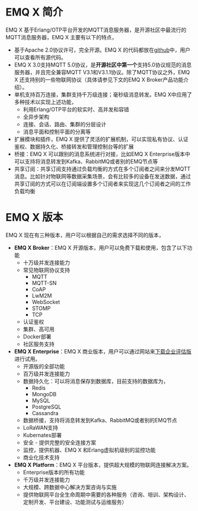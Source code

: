 # EMQ X 简介

EMQ X 基于Erlang/OTP平台开发的MQTT消息服务器，是开源社区中最流行的MQTT消息服务器，EMQ X 主要有以下的特点，

- 基于Apache 2.0协议许可，完全开源。EMQ X 的代码都放在[github](https://github.com/emqx/emqx)中，用户可以查看所有源代码。
- EMQ X 3.0支持MQTT 5.0协议，是**开源社区中第一个**支持5.0协议规范的消息服务器，并且完全兼容MQTT V3.1和V3.1.1协议。除了MQTT协议之外，EMQ X 还支持别的一些物联网协议（具体请参见下文的EMQ X Broker产品功能介绍）。
- 单机支持百万连接，集群支持千万级连接；毫秒级消息转发。EMQ X中应用了多种技术以实现上述功能，
  - 利用Erlang/OTP平台的软实时、高并发和容错
  - 全异步架构
  - 连接、会话、路由、集群的分层设计
  - 消息平面和控制平面的分离等
- 扩展模块和插件，EMQ X 提供了灵活的扩展机制，可以实现私有协议、认证鉴权、数据持久化、桥接转发和管理控制台等的扩展
- 桥接：EMQ X 可以跟别的消息系统进行对接，比如EMQ X Enterprise版本中可以支持将消息转发到Kafka、RabbitMQ或者别的EMQ节点等
- 共享订阅：共享订阅支持通过负载均衡的方式在多个订阅者之间来分发MQTT消息。比如针对物联网等数据采集场景，会有比较多的设备在发送数据，通过共享订阅的方式可以在订阅端设置多个订阅者来实现这几个订阅者之间的工作负载均衡

# EMQ X 版本

EMQ X 现在有三种版本，用户可以根据自己的需求选择不同的版本，

- **EMQ X Broker**：EMQ X 开源版本，用户可以免费下载和使用，包含了以下功能
  - 十万级并发连接能力
  - 常见物联网协议支持
    - MQTT
    - MQTT-SN
    - CoAP
    - LwM2M
    - WebSocket
    - STOMP
    - TCP
  - 认证鉴权
  - 集群、高可用
  - Docker部署
  - 社区服务支持
- **EMQ X Enterprise**：EMQ X 商业版本，用户可以通过网站来[下载企业评估版](https://www.emqx.io/downloads/emq/enterprise?osType=Linux)进行试用。
  - 开源版的全部功能
  - 百万级并发连接能力
  - 数据持久化：可以将消息保存到数据库，目前支持的数据库为，
    - Redis
    - MongoDB
    - MySQL
    - PostgreSQL
    - Cassandra
  - 数据桥接，支持将消息转发到Kafka、RabbitMQ或者别的EMQ节点
  - LoRaWAN支持
  - Kubernates部署
  - 安全 - 提供完整的安全连接方案
  - 监控，提供机器、EMQ X 和Erlang虚拟机级别的监控功能
  - 商业化技术支持
- **EMQ X Platform**：EMQ X 平台版本，提供超大规模的物联网连接解决方案。
  - Enterprise版本的所有功能
  - 千万级并发连接能力
  - 大规模、跨数据中心解决方案咨询与实施
  - 提供物联网平台全生命周期中需要的各种服务（咨询、培训、架构设计、定制开发、平台建设、功能测试与运维服务）
